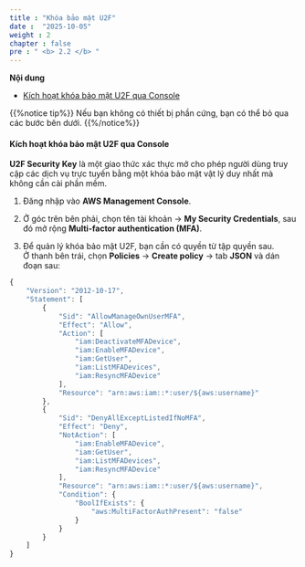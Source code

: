 ```yaml
---
title : "Khóa bảo mật U2F"
date :  "2025-10-05" 
weight : 2
chapter : false
pre : " <b> 2.2 </b> "
---
```




**Nội dung**
- [Kích hoạt khóa bảo mật U2F qua Console](#kích-hoạt-khóa-bảo-mật-u2f-qua-console)

{{%notice tip%}}
Nếu bạn không có thiết bị phần cứng, bạn có thể bỏ qua các bước bên dưới.
{{%/notice%}}

#### Kích hoạt khóa bảo mật U2F qua Console

**U2F Security Key** là một giao thức xác thực mở cho phép người dùng truy cập các dịch vụ trực tuyến bằng một khóa bảo mật vật lý duy nhất mà không cần cài phần mềm.

1. Đăng nhập vào **AWS Management Console**.
2. Ở góc trên bên phải, chọn tên tài khoản → **My Security Credentials**, sau đó mở rộng **Multi-factor authentication (MFA)**.

3. Để quản lý khóa bảo mật U2F, bạn cần có quyền từ tập quyền sau.  
   Ở thanh bên trái, chọn **Policies** → **Create policy** → tab **JSON** và dán đoạn sau:

```js
{
    "Version": "2012-10-17",
    "Statement": [
        {
            "Sid": "AllowManageOwnUserMFA",
            "Effect": "Allow",
            "Action": [
                "iam:DeactivateMFADevice",
                "iam:EnableMFADevice",
                "iam:GetUser",
                "iam:ListMFADevices",
                "iam:ResyncMFADevice"
            ],
            "Resource": "arn:aws:iam::*:user/${aws:username}"
        },
        {
            "Sid": "DenyAllExceptListedIfNoMFA",
            "Effect": "Deny",
            "NotAction": [
                "iam:EnableMFADevice",
                "iam:GetUser",
                "iam:ListMFADevices",
                "iam:ResyncMFADevice"
            ],
            "Resource": "arn:aws:iam::*:user/${aws:username}",
            "Condition": {
                "BoolIfExists": {
                    "aws:MultiFactorAuthPresent": "false"
                }
            }
        }
    ]
}
